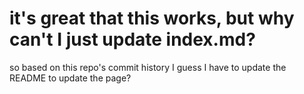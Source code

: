 # it's great that this works, but why can't I just update index.md?
so based on this repo's commit history I guess I have to update the README to update the page?
